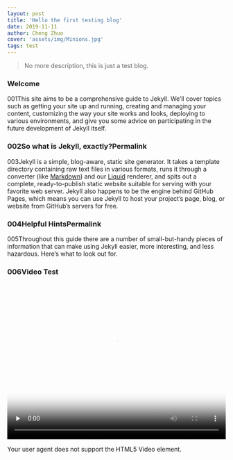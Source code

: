 ```yaml
---
layout: post
title: 'Hello the first testing blog'
date: 2019-11-11
author: Cheng Zhuo
cover: 'assets/img/Minions.jpg'
tags: test
---
```


> No more description, this is just a test blog.

### Welcome

001This site aims to be a comprehensive guide to Jekyll. We’ll cover topics such as getting your site up and running, creating and managing your content, customizing the way your site works and looks, deploying to various environments, and give you some advice on participating in the future development of Jekyll itself.

### 002So what is Jekyll, exactly?Permalink

003Jekyll is a simple, blog-aware, static site generator. It takes a template directory containing raw text files in various formats, runs it through a converter (like [Markdown](https://daringfireball.net/projects/markdown/)) and our [Liquid](https://github.com/Shopify/liquid/wiki) renderer, and spits out a complete, ready-to-publish static website suitable for serving with your favorite web server. Jekyll also happens to be the engine behind GitHub Pages, which means you can use Jekyll to host your project’s page, blog, or website from GitHub’s servers for free.

### 004Helpful HintsPermalink

005Throughout this guide there are a number of small-but-handy pieces of information that can make using Jekyll easier, more interesting, and less hazardous. Here’s what to look out for.

### 006Video Test

<!-- <iframe type="text/html" width="100%" height="385" src="http://vd2.bdstatic.com/mda-imcg97r4qgk2knxd/sc/mda-imcg97r4qgk2knxd.mp4" frameborder="0"></iframe> -->

<video width = "100%" height = "360px" id = "video" controls = "" preload = "none"
    poster = "https://github.com/changeiot/changeiot.github.io/blob/master/assets/img/wedding.jpg">
<source id = "mp4" src = " http://vd2.bdstatic.com/mda-imcg97r4qgk2knxd/sc/mda-imcg97r4qgk2knxd.mp4" type = "video/mp4">
	<p>Your user agent does not support the HTML5 Video element.</p>
</video>